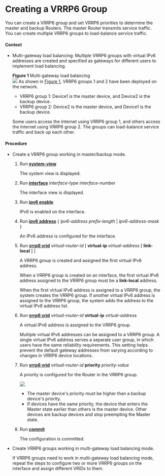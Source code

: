 Creating a VRRP6 Group
======================

You can create a VRRP6 group and set VRRP6 priorities to determine the master and backup Routers. The master Router transmits service traffic. You can create multiple VRRP6 groups to load-balance service traffic.

#### Context

* Multi-gateway load balancing: Multiple VRRP6 groups with virtual IPv6 addresses are created and specified as gateways for different users to implement load balancing.
  
  **Figure 1** Multi-gateway load balancing  
  ![](images/fig_dc_vrp_vrrp6_cfg_010401.png)
  As shown in [Figure 1](#EN-US_TASK_0172361846__fig_dc_vrp_vrrp6_cfg_010401), VRRP6 groups 1 and 2 have been deployed on the network.
  + VRRP6 group 1: Device1 is the master device, and Device2 is the backup device.
  + VRRP6 group 2: Device2 is the master device, and Device1 is the backup device.
  
  Some users access the Internet using VRRP6 group 1, and others access the Internet using VRRP6 group 2. The groups can load-balance service traffic and back up each other.


#### Procedure

* Create a VRRP6 group working in master/backup mode.
  1. Run [**system-view**](cmdqueryname=system-view)
     
     
     
     The system view is displayed.
  2. Run [**interface**](cmdqueryname=interface) *interface-type* *interface-number*
     
     
     
     The interface view is displayed.
  3. Run [**ipv6 enable**](cmdqueryname=ipv6+enable)
     
     
     
     IPv6 is enabled on the interface.
  4. Run [**ipv6 address**](cmdqueryname=ipv6+address) { *ipv6-address prefix-length* | *ipv6-address-mask* }
     
     
     
     An IPv6 address is configured for the interface.
  5. Run [**vrrp6 vrid**](cmdqueryname=vrrp6+vrid) *virtual-router-id* [ **virtual-ip** *virtual-address* [ **link-local** ] ]
     
     
     
     A VRRP6 group is created and assigned the first virtual IPv6 address.
     
     
     
     When a VRRP6 group is created on an interface, the first virtual IPv6 address assigned to the VRRP6 group must be a **link-local** address.
     
     When the first virtual IPv6 address is assigned to a VRRP6 group, the system creates the VRRP6 group. If another virtual IPv6 address is assigned to the VRRP6 group, the system adds the address to the virtual IPv6 address list.
  6. Run [**vrrp6 vrid**](cmdqueryname=vrrp6+vrid) *virtual-router-id* **virtual-ip** *virtual-address*
     
     
     
     A virtual IPv6 address is assigned to the VRRP6 group.
     
     
     
     Multiple virtual IPv6 addresses can be assigned to a VRRP6 group. A single virtual IPv6 address serves a separate user group, in which users have the same reliability requirements. This setting helps prevent the default gateway addresses from varying according to changes in VRRP6 device locations.
  7. Run [**vrrp6 vrid**](cmdqueryname=vrrp6+vrid) *virtual-router-id* **priority** *priority-value*
     
     
     
     A priority is configured for the Router in the VRRP6 group.
     
     
     
     ![](../../../../public_sys-resources/note_3.0-en-us.png) 
     + The master device's priority must be higher than a backup device's priority.
     + If devices have the same priority, the device that enters the Master state earlier than others is the master device. Other devices are backup devices and stop preempting the Master state.
  8. Run [**commit**](cmdqueryname=commit)
     
     
     
     The configuration is committed.
* Create VRRP6 groups working in multi-gateway load balancing mode.
  
  
  
  If VRRP6 groups need to work in multi-gateway load balancing mode, repeat the steps to configure two or more VRRP6 groups on the interface and assign different VRIDs to them.